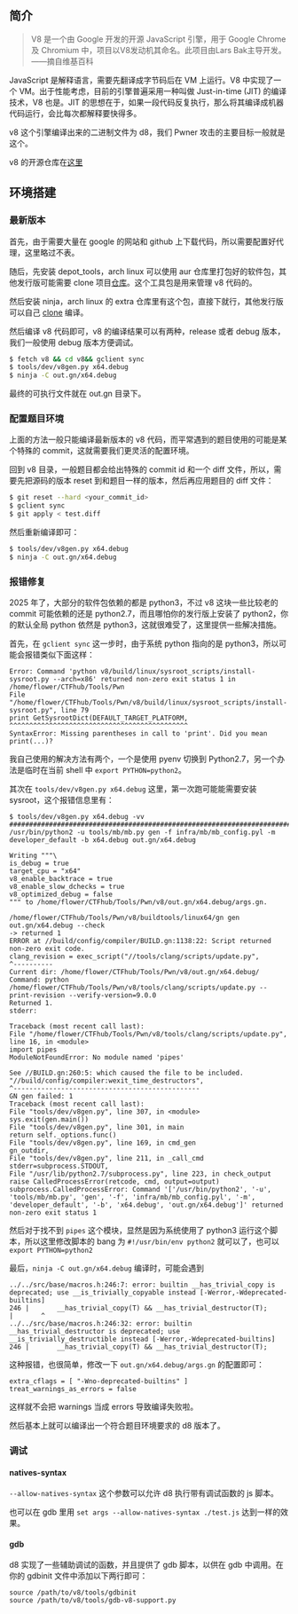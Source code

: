 ## 简介

> V8 是一个由 Google 开发的开源 JavaScript 引擎，用于 Google Chrome 及 Chromium 中，项目以V8发动机其命名。此项目由Lars Bak主导开发。
> ——摘自维基百科

JavaScript 是解释语言，需要先翻译成字节码后在 VM 上运行。V8 中实现了一个 VM。出于性能考虑，目前的引擎普遍采用一种叫做 Just-in-time (JIT) 的编译技术，V8 也是。JIT 的思想在于，如果一段代码反复执行，那么将其编译成机器代码运行，会比每次都解释要快得多。

v8 这个引擎编译出来的二进制文件为 d8，我们 Pwner 攻击的主要目标一般就是这个。

v8 的开源仓库在[这里](https://chromium.googlesource.com/v8/v8/)

## 环境搭建

### 最新版本

首先，由于需要大量在 google 的网站和 github 上下载代码，所以需要配置好代理，这里略过不表。

随后，先安装 depot_tools，arch linux 可以使用 aur 仓库里打包好的软件包，其他发行版可能需要 clone 项目[仓库](https://chromium.googlesource.com/chromium/tools/depot_tools.git)。这个工具包是用来管理 v8 代码的。

然后安装 ninja，arch linux 的 extra 仓库里有这个包，直接下就行，其他发行版可以自己 [clone](https://github.com/ninja-build/ninja.git) 编译。


然后编译 v8 代码即可，v8 的编译结果可以有两种，release 或者 debug 版本，我们一般使用 debug 版本方便调试。

```bash
$ fetch v8 && cd v8&& gclient sync
$ tools/dev/v8gen.py x64.debug
$ ninja -C out.gn/x64.debug
```

最终的可执行文件就在 out.gn 目录下。


### 配置题目环境

上面的方法一般只能编译最新版本的 v8 代码，而平常遇到的题目使用的可能是某个特殊的 commit，这就需要我们更灵活的配置环境。

回到 v8 目录，一般题目都会给出特殊的 commit id 和一个 diff 文件，所以，需要先把源码的版本 reset 到和题目一样的版本，然后再应用题目的 diff 文件：

```bash
$ git reset --hard <your_commit_id>
$ gclient sync
$ git apply < test.diff
```

然后重新编译即可：

```bash
$ tools/dev/v8gen.py x64.debug
$ ninja -C out.gn/x64.debug
```

### 报错修复

2025 年了，大部分的软件包依赖的都是 python3，不过 v8 这块一些比较老的 commit 可能依赖的还是 python2.7，而且哪怕你的发行版上安装了 python2，你的默认全局 python 依然是 python3，这就很难受了，这里提供一些解决措施。

首先，在 `gclient sync` 这一步时，由于系统 python 指向的是 python3，所以可能会报错类似下面这样：

```
Error: Command 'python v8/build/linux/sysroot_scripts/install-sysroot.py --arch=x86' returned non-zero exit status 1 in /home/flower/CTFhub/Tools/Pwn
File "/home/flower/CTFhub/Tools/Pwn/v8/build/linux/sysroot_scripts/install-sysroot.py", line 79
print GetSysrootDict(DEFAULT_TARGET_PLATFORM,
^^^^^^^^^^^^^^^^^^^^^^^^^^^^^^^^^^^^^^^^^^^^^
SyntaxError: Missing parentheses in call to 'print'. Did you mean print(...)?
```


我自己使用的解决方法有两个，一个是使用 pyenv 切换到 Python2.7，另一个办法是临时在当前 shell 中 `export PYTHON=python2`。

其次在 `tools/dev/v8gen.py x64.debug` 这里，第一次跑可能能需要安装 sysroot，这个报错信息里有：

```
$ tools/dev/v8gen.py x64.debug -vv
################################################################################
/usr/bin/python2 -u tools/mb/mb.py gen -f infra/mb/mb_config.pyl -m developer_default -b x64.debug out.gn/x64.debug

Writing """\
is_debug = true
target_cpu = "x64"
v8_enable_backtrace = true
v8_enable_slow_dchecks = true
v8_optimized_debug = false
""" to /home/flower/CTFhub/Tools/Pwn/v8/out.gn/x64.debug/args.gn.

/home/flower/CTFhub/Tools/Pwn/v8/buildtools/linux64/gn gen out.gn/x64.debug --check
-> returned 1
ERROR at //build/config/compiler/BUILD.gn:1138:22: Script returned non-zero exit code.
clang_revision = exec_script("//tools/clang/scripts/update.py",
^----------
Current dir: /home/flower/CTFhub/Tools/Pwn/v8/out.gn/x64.debug/
Command: python /home/flower/CTFhub/Tools/Pwn/v8/tools/clang/scripts/update.py --print-revision --verify-version=9.0.0
Returned 1.
stderr:

Traceback (most recent call last):
File "/home/flower/CTFhub/Tools/Pwn/v8/tools/clang/scripts/update.py", line 16, in <module>
import pipes
ModuleNotFoundError: No module named 'pipes'

See //BUILD.gn:260:5: which caused the file to be included.
"//build/config/compiler:wexit_time_destructors",
^-----------------------------------------------
GN gen failed: 1
Traceback (most recent call last):
File "tools/dev/v8gen.py", line 307, in <module>
sys.exit(gen.main())
File "tools/dev/v8gen.py", line 301, in main
return self._options.func()
File "tools/dev/v8gen.py", line 169, in cmd_gen
gn_outdir,
File "tools/dev/v8gen.py", line 211, in _call_cmd
stderr=subprocess.STDOUT,
File "/usr/lib/python2.7/subprocess.py", line 223, in check_output
raise CalledProcessError(retcode, cmd, output=output)
subprocess.CalledProcessError: Command '['/usr/bin/python2', '-u', 'tools/mb/mb.py', 'gen', '-f', 'infra/mb/mb_config.pyl', '-m', 'developer_default', '-b', 'x64.debug', 'out.gn/x64.debug']' returned non-zero exit status 1
```

然后对于找不到 `pipes` 这个模块，显然是因为系统使用了 python3 运行这个脚本，所以这里修改脚本的 bang 为 `#!/usr/bin/env python2` 就可以了，也可以 `export PYTHON=python2`

最后，`ninja -C out.gn/x64.debug` 编译时，可能会遇到

```
../../src/base/macros.h:246:7: error: builtin __has_trivial_copy is deprecated; use __is_trivially_copyable instead [-Werror,-Wdeprecated-builtins]
246 |       __has_trivial_copy(T) && __has_trivial_destructor(T);
|       ^
../../src/base/macros.h:246:32: error: builtin __has_trivial_destructor is deprecated; use __is_trivially_destructible instead [-Werror,-Wdeprecated-builtins]
246 |       __has_trivial_copy(T) && __has_trivial_destructor(T);
```

这种报错，也很简单，修改一下 `out.gn/x64.debug/args.gn` 的配置即可：

```gn
extra_cflags = [ "-Wno-deprecated-builtins" ]
treat_warnings_as_errors = false
```

这样就不会把 warnings 当成 errors 导致编译失败啦。

然后基本上就可以编译出一个符合题目环境要求的 d8 版本了。


### 调试

#### natives-syntax

`--allow-natives-syntax` 这个参数可以允许 d8 执行带有调试函数的 js 脚本。

也可以在 gdb 里用 `set args --allow-natives-syntax ./test.js` 达到一样的效果。

#### gdb

d8 实现了一些辅助调试的函数，并且提供了 gdb 脚本，以供在 gdb 中调用。在你的 gdbinit 文件中添加以下两行即可：

```gdbinit
source /path/to/v8/tools/gdbinit
source /path/to/v8/tools/gdb-v8-support.py
```


